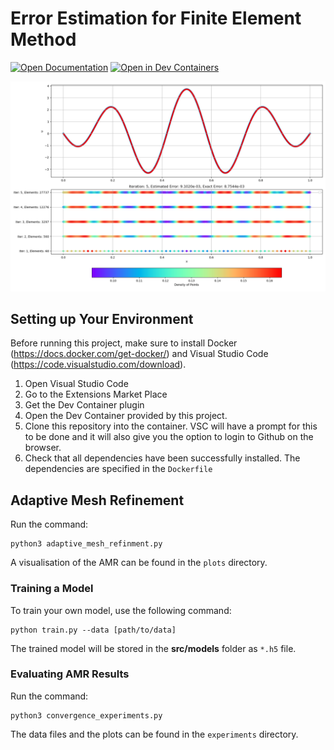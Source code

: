 # Error Estimation for Finite Element Method

[![Open Documentation](https://img.shields.io/static/v1?label=Documentation&message=Read&color=brightgreen&logo=readthedocs)](https://michellechaochen.github.io/error-estimate-for-fem/)
[![Open in Dev Containers](https://img.shields.io/static/v1?label=Dev%20Containers&message=Open&color=blue&logo=visualstudiocode)](https://vscode.dev/redirect?url=vscode://ms-vscode-remote.remote-containers/cloneInVolume?url=https://github.com/MichelleChaoChen/error-estimate-for-fem)

![](src/plots/refinement_plot_neural_network.png)


## Setting up Your Environment 

Before running this project, make sure to install Docker (https://docs.docker.com/get-docker/) and Visual Studio Code (https://code.visualstudio.com/download). 

1. Open Visual Studio Code
2. Go to the Extensions Market Place
3. Get the Dev Container plugin
4. Open the Dev Container provided by this project. 
5. Clone this repository into the container. VSC will have a prompt for this to be done and it will also give you the option to login to Github on the browser. 
6. Check that all dependencies have been successfully installed. The dependencies are specified in the `Dockerfile`


## Adaptive Mesh Refinement

Run the command:

```
python3 adaptive_mesh_refinment.py
```
A visualisation of the AMR can be found in the `plots` directory. 

### Training a Model 
To train your own model, use the following command:
```
python train.py --data [path/to/data]
```
The trained model will be stored in the **src/models** folder as `*.h5` file. 

### Evaluating AMR Results

Run the command:

```
python3 convergence_experiments.py
```
The data files and the plots can be found in the `experiments` directory. 
